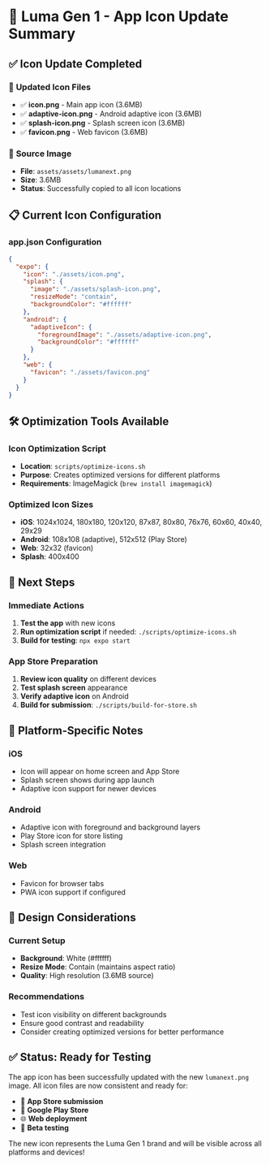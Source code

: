 # 🎨 Luma Gen 1 - App Icon Update Summary

## ✅ Icon Update Completed

### 📱 **Updated Icon Files**
- ✅ **icon.png** - Main app icon (3.6MB)
- ✅ **adaptive-icon.png** - Android adaptive icon (3.6MB)
- ✅ **splash-icon.png** - Splash screen icon (3.6MB)
- ✅ **favicon.png** - Web favicon (3.6MB)

### 🎯 **Source Image**
- **File**: `assets/assets/lumanext.png`
- **Size**: 3.6MB
- **Status**: Successfully copied to all icon locations

## 📋 **Current Icon Configuration**

### **app.json Configuration**
```json
{
  "expo": {
    "icon": "./assets/icon.png",
    "splash": {
      "image": "./assets/splash-icon.png",
      "resizeMode": "contain",
      "backgroundColor": "#ffffff"
    },
    "android": {
      "adaptiveIcon": {
        "foregroundImage": "./assets/adaptive-icon.png",
        "backgroundColor": "#ffffff"
      }
    },
    "web": {
      "favicon": "./assets/favicon.png"
    }
  }
}
```

## 🛠️ **Optimization Tools Available**

### **Icon Optimization Script**
- **Location**: `scripts/optimize-icons.sh`
- **Purpose**: Creates optimized versions for different platforms
- **Requirements**: ImageMagick (`brew install imagemagick`)

### **Optimized Icon Sizes**
- **iOS**: 1024x1024, 180x180, 120x120, 87x87, 80x80, 76x76, 60x60, 40x40, 29x29
- **Android**: 108x108 (adaptive), 512x512 (Play Store)
- **Web**: 32x32 (favicon)
- **Splash**: 400x400

## 🚀 **Next Steps**

### **Immediate Actions**
1. **Test the app** with new icons
2. **Run optimization script** if needed: `./scripts/optimize-icons.sh`
3. **Build for testing**: `npx expo start`

### **App Store Preparation**
1. **Review icon quality** on different devices
2. **Test splash screen** appearance
3. **Verify adaptive icon** on Android
4. **Build for submission**: `./scripts/build-for-store.sh`

## 📱 **Platform-Specific Notes**

### **iOS**
- Icon will appear on home screen and App Store
- Splash screen shows during app launch
- Adaptive icon support for newer devices

### **Android**
- Adaptive icon with foreground and background layers
- Play Store icon for store listing
- Splash screen integration

### **Web**
- Favicon for browser tabs
- PWA icon support if configured

## 🎨 **Design Considerations**

### **Current Setup**
- **Background**: White (#ffffff)
- **Resize Mode**: Contain (maintains aspect ratio)
- **Quality**: High resolution (3.6MB source)

### **Recommendations**
- Test icon visibility on different backgrounds
- Ensure good contrast and readability
- Consider creating optimized versions for better performance

## ✅ **Status: Ready for Testing**

The app icon has been successfully updated with the new `lumanext.png` image. All icon files are now consistent and ready for:

- 📱 **App Store submission**
- 🤖 **Google Play Store**
- 🌐 **Web deployment**
- 🧪 **Beta testing**

The new icon represents the Luma Gen 1 brand and will be visible across all platforms and devices! 